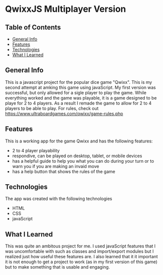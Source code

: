 # QwixxJS Multiplayer Version

## Table of Contents
* [General Info](#general-info)
* [Features](#features)
* [Technologies](#technologies)
* [What I Learned](#what-i-learned)

## General Info

This is a javascript project for the popular dice game "Qwixx". This is my second attempt at amking this game using javaScript. My first version was successful, but only allowed for a sigle player to play the game. While everything worked and the game was playable, it is a game designed to be playe for 2 to 4 players. As a result I remade the game to allow for 2 to 4 players to be able to play. For rules, check out https://www.ultraboardgames.com/qwixx/game-rules.php

## Features
This is a working app for the game Qwixx and has the following features:
* 2 to 4 player playability
* respondive, can be played on desktop, tablet, or mobile devices
* has a helpful guide to help you what you can do during your turn or to warn you if you are making an invaid move
* has a help button that shows the rules of the game

## Technologies
The app was created with the following technologies
* HTML
* CSS
* javaScript

## What I Learned
This was quite an ambitous project for me. I used javaScript features that I was uncomfortable with such as classes and import/export modules but I realized just how useful these features are. I also learned that it it important it is not enough to get a project to work (as in my first version of this game) but to make something that is usable and engaging.
